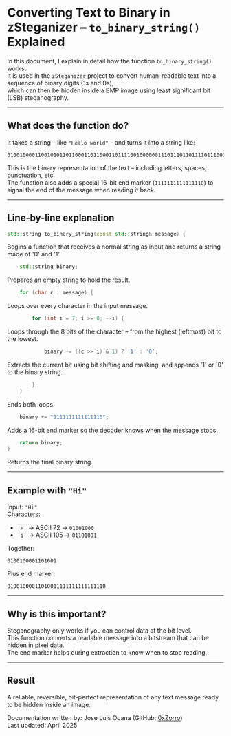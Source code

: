 # Converting Text to Binary in zSteganizer – `to_binary_string()` Explained

In this document, I explain in detail how the function `to_binary_string()` works.  
It is used in the `zSteganizer` project to convert human-readable text into a sequence of binary digits (1s and 0s),  
which can then be hidden inside a BMP image using least significant bit (LSB) steganography.

---

## What does the function do?

It takes a string – like `"Hello world"` – and turns it into a string like:
```
0100100001100101011011000110110001101111001000000111011101101111011100100110110001100100
```

This is the binary representation of the text – including letters, spaces, punctuation, etc.  
The function also adds a special 16-bit end marker (`1111111111111110`) to signal the end of the message when reading it back.

---

## Line-by-line explanation

```cpp
std::string to_binary_string(const std::string& message) {
```
Begins a function that receives a normal string as input and returns a string made of '0' and '1'.

```cpp
    std::string binary;
```
Prepares an empty string to hold the result.

```cpp
    for (char c : message) {
```
Loops over every character in the input message.

```cpp
        for (int i = 7; i >= 0; --i) {
```
Loops through the 8 bits of the character – from the highest (leftmost) bit to the lowest.

```cpp
            binary += ((c >> i) & 1) ? '1' : '0';
```
Extracts the current bit using bit shifting and masking, and appends '1' or '0' to the binary string.

```cpp
        }
    }
```
Ends both loops.

```cpp
    binary += "1111111111111110";
```
Adds a 16-bit end marker so the decoder knows when the message stops.

```cpp
    return binary;
}
```
Returns the final binary string.

---

## Example with `"Hi"`

Input: `"Hi"`  
Characters:
- `'H'` → ASCII 72 → `01001000`
- `'i'` → ASCII 105 → `01101001`

Together:
```
0100100001101001
```

Plus end marker:
```
01001000011010011111111111111110
```

---

## Why is this important?

Steganography only works if you can control data at the bit level.  
This function converts a readable message into a bitstream that can be hidden in pixel data.  
The end marker helps during extraction to know when to stop reading.

---

## Result

A reliable, reversible, bit-perfect representation of any text message ready to be hidden inside an image.

Documentation written by: Jose Luis Ocana (GitHub: [0xZorro](https://github.com/0xZorro))  
Last updated: April 2025
